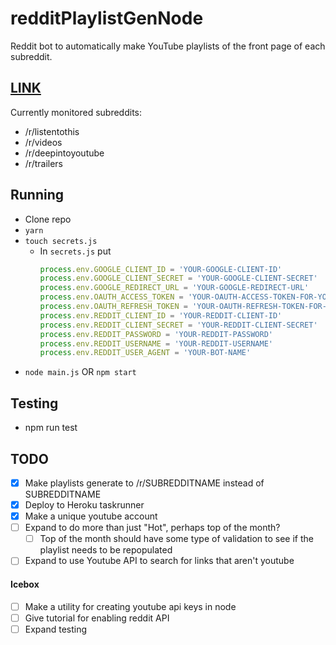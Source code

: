 # redditPlaylistGenNode
Reddit bot to automatically make YouTube playlists of the front page of each subreddit.

## [LINK](https://www.youtube.com/channel/UCi4M2JdQnGf_xv7iV0RVqNA/playlists?view_as=subscriber)

Currently monitored subreddits:
* /r/listentothis
* /r/videos
* /r/deepintoyoutube
* /r/trailers

## Running
* Clone repo
* `yarn`
* `touch secrets.js`
  * In `secrets.js` put
    ```javascript
    process.env.GOOGLE_CLIENT_ID = 'YOUR-GOOGLE-CLIENT-ID'
    process.env.GOOGLE_CLIENT_SECRET = 'YOUR-GOOGLE-CLIENT-SECRET'
    process.env.GOOGLE_REDIRECT_URL = 'YOUR-GOOGLE-REDIRECT-URL'
    process.env.OAUTH_ACCESS_TOKEN = 'YOUR-OAUTH-ACCESS-TOKEN-FOR-YOUR-ACCOUNT'
    process.env.OAUTH_REFRESH_TOKEN = 'YOUR-OAUTH-REFRESH-TOKEN-FOR-YOUR-ACCOUNT'
    process.env.REDDIT_CLIENT_ID = 'YOUR-REDDIT-CLIENT-ID'
    process.env.REDDIT_CLIENT_SECRET = 'YOUR-REDDIT-CLIENT-SECRET'
    process.env.REDDIT_PASSWORD = 'YOUR-REDDIT-PASSWORD'
    process.env.REDDIT_USERNAME = 'YOUR-REDDIT-USERNAME'
    process.env.REDDIT_USER_AGENT = 'YOUR-BOT-NAME'
    ```
* `node main.js` OR `npm start`

## Testing
* npm run test

## TODO
- [X] Make playlists generate to /r/SUBREDDITNAME instead of SUBREDDITNAME
- [X] Deploy to Heroku taskrunner
- [X] Make a unique youtube account
- [ ] Expand to do more than just "Hot", perhaps top of the month?
  - [ ] Top of the month should have some type of validation to see if the playlist needs to be repopulated
- [ ] Expand to use Youtube API to search for links that aren't youtube

#### Icebox
- [ ] Make a utility for creating youtube api keys in node
- [ ] Give tutorial for enabling reddit API
- [ ] Expand testing
